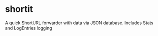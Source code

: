 # shortit
A quick ShortURL forwarder with data via JSON database. Includes Stats and LogEntries logging
